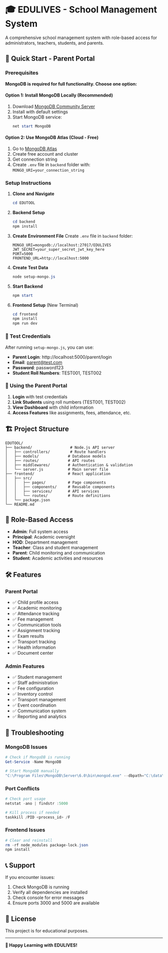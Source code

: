 # 🎓 EDULIVES - School Management System

A comprehensive school management system with role-based access for administrators, teachers, students, and parents.

## 🚀 Quick Start - Parent Portal

### Prerequisites

**MongoDB is required for full functionality. Choose one option:**

#### Option 1: Install MongoDB Locally (Recommended)
1. Download [MongoDB Community Server](https://www.mongodb.com/try/download/community)
2. Install with default settings
3. Start MongoDB service:
   ```powershell
   net start MongoDB
   ```

#### Option 2: Use MongoDB Atlas (Cloud - Free)
1. Go to [MongoDB Atlas](https://www.mongodb.com/atlas)
2. Create free account and cluster
3. Get connection string
4. Create `.env` file in `backend` folder with: `MONGO_URI=your_connection_string`

### Setup Instructions

1. **Clone and Navigate**
   ```powershell
   cd EDUTOOL
   ```

2. **Backend Setup**
   ```powershell
   cd backend
   npm install
   ```

3. **Create Environment File**
   Create `.env` file in `backend` folder:
   ```
   MONGO_URI=mongodb://localhost:27017/EDULIVES
   JWT_SECRET=your_super_secret_jwt_key_here
   PORT=5000
   FRONTEND_URL=http://localhost:5000
   ```

4. **Create Test Data**
   ```powershell
   node setup-mongo.js
   ```

5. **Start Backend**
   ```powershell
   npm start
   ```

6. **Frontend Setup** (New Terminal)
   ```powershell
   cd frontend
   npm install
   npm run dev
   ```

### 🧪 Test Credentials

After running `setup-mongo.js`, you can use:

- **Parent Login**: http://localhost:5000/parent/login
- **Email**: parent@test.com
- **Password**: password123
- **Student Roll Numbers**: TEST001, TEST002

### 📱 Using the Parent Portal

1. **Login** with test credentials
2. **Link Students** using roll numbers (TEST001, TEST002)
3. **View Dashboard** with child information
4. **Access Features** like assignments, fees, attendance, etc.

## 🏗️ Project Structure

```
EDUTOOL/
├── backend/                 # Node.js API server
│   ├── controllers/         # Route handlers
│   ├── models/             # Database models
│   ├── routes/             # API routes
│   ├── middlewares/        # Authentication & validation
│   └── server.js           # Main server file
├── frontend/               # React application
│   ├── src/
│   │   ├── pages/          # Page components
│   │   ├── components/     # Reusable components
│   │   ├── services/       # API services
│   │   └── routes/         # Route definitions
│   └── package.json
└── README.md
```

## 🔐 Role-Based Access

- **Admin**: Full system access
- **Principal**: Academic oversight
- **HOD**: Department management
- **Teacher**: Class and student management
- **Parent**: Child monitoring and communication
- **Student**: Academic activities and resources

## 🛠️ Features

### Parent Portal
- ✅ Child profile access
- ✅ Academic monitoring
- ✅ Attendance tracking
- ✅ Fee management
- ✅ Communication tools
- ✅ Assignment tracking
- ✅ Exam results
- ✅ Transport tracking
- ✅ Health information
- ✅ Document center

### Admin Features
- ✅ Student management
- ✅ Staff administration
- ✅ Fee configuration
- ✅ Inventory control
- ✅ Transport management
- ✅ Event coordination
- ✅ Communication system
- ✅ Reporting and analytics

## 🚨 Troubleshooting

### MongoDB Issues
```powershell
# Check if MongoDB is running
Get-Service -Name MongoDB

# Start MongoDB manually
"C:\Program Files\MongoDB\Server\6.0\bin\mongod.exe" --dbpath="C:\data\db"
```

### Port Conflicts
```powershell
# Check port usage
netstat -ano | findstr :5000

# Kill process if needed
taskkill /PID <process_id> /F
```

### Frontend Issues
```powershell
# Clear and reinstall
rm -rf node_modules package-lock.json
npm install
```

## 📞 Support

If you encounter issues:
1. Check MongoDB is running
2. Verify all dependencies are installed
3. Check console for error messages
4. Ensure ports 3000 and 5000 are available

## 📄 License

This project is for educational purposes.

---

**🎉 Happy Learning with EDULIVES!** 
